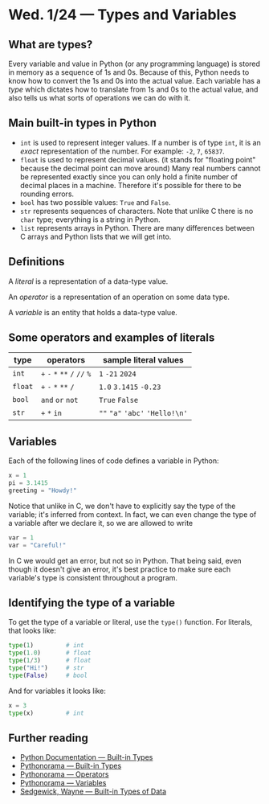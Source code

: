 # Wed. 1/24 &mdash; Types and Variables

## What are types?

Every variable and value in Python (or any programming language) is stored in memory as a sequence of 1s and 0s. Because of this, Python needs to know how to convert the 1s and 0s into the actual value. Each variable has a *type* which dictates how to translate from 1s and 0s to the actual value, and also tells us what sorts of operations we can do with it.

## Main built-in types in Python
- `int` is used to represent integer values. If a number is of type `int`, it is an *exact* representation of the number. For example: `-2`, `7`, `65837`.
- `float` is used to represent decimal values. (it stands for "floating point" because the decimal point can move around) Many real numbers cannot be represented exactly since you can only hold a finite number of decimal places in a machine. Therefore it's possible for there to be rounding errors.
- `bool` has two possible values: `True` and `False`.
- `str` represents sequences of characters. Note that unlike C there is no `char` type; everything is a string in Python.
- `list` represents arrays in Python. There are many differences between C arrays and Python lists that we will get into.

## Definitions

A *literal* is a representation of a data-type value.

An *operator* is a representation of an operation on some data type.

A *variable* is an entity that holds a data-type value.

## Some operators and examples of literals

| type    | operators                     | sample literal values           |
|---------|-------------------------------|---------------------------------|
| `int`   | `+` `-` `*` `**` `/` `//` `%` | `1` `-21` `2024`                |
| `float` | `+` `-` `*` `**` `/`          | `1.0` `3.1415` `-0.23`          |
| `bool`  | `and` `or` `not`              | `True` `False`                  |
| `str`   | `+` `*` `in`                  | `""` `"a"` `'abc'` `'Hello!\n'` |

## Variables

Each of the following lines of code defines a variable in Python:

```python
x = 1
pi = 3.1415
greeting = "Howdy!"
```

Notice that unlike in C, we don't have to explicitly say the type of the variable; it's inferred from context. In fact, we can even change the type of a variable after we declare it, so we are allowed to write

```python
var = 1
var = "Careful!"
```

In C we would get an error, but not so in Python. That being said, even though it doesn't give an error, it's best practice to make sure each variable's type is consistent throughout a program.

## Identifying the type of a variable

To get the type of a variable or literal, use the `type()` function. For literals, that looks like:

```python
type(1)         # int
type(1.0)       # float
type(1/3)       # float
type("Hi!")     # str
type(False)     # bool
```

And for variables it looks like:

```python
x = 3
type(x)         # int
```

## Further reading

- [Python Documentation &mdash; Built-in Types](https://docs.python.org/3/library/stdtypes.html)
- [Pythonorama &mdash; Built-in Types](https://github.com/alainkaegi/pythonorama/blob/main/data_structures/built_in_types.md)
- [Pythonorama &mdash; Operators](https://github.com/alainkaegi/pythonorama/blob/main/data_structures/operators.md)
- [Pythonorama &mdash; Variables](https://github.com/alainkaegi/pythonorama/blob/main/data_structures/variables.md)
- [Sedgewick, Wayne &mdash; Built-in Types of Data](https://introcs.cs.princeton.edu/python/12types/)